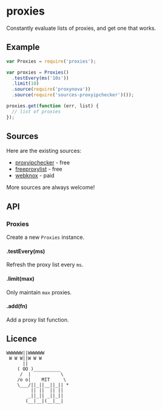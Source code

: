 # proxies

  Constantly evaluate lists of proxies, and get one that works.

## Example

```js
var Proxies = require('proxies');

var proxies = Proxies()
  .testEvery(ms('10s'))
  .limit(10)
  .source(require('proxynova'))
  .source(require('sources-proxyipchecker')());

proxies.get(function (err, list) {
  // list of proxies
});
```

## Sources

Here are the existing sources:
- [proxyipchecker](https://github.com/ivolo/proxies-proxyipchecker) - free
- [freeproxylist](https://github.com/ivolo/proxies-freeproxylist) - free
- [webknox](https://github.com/ivolo/proxies-webknox) - paid

More sources are always welcome!

## API 

### Proxies

  Create a new `Proxies` instance.

#### .testEvery(ms)

  Refresh the proxy list every `ms`.

#### .limit(max)

  Only maintain `max` proxies.

#### .add(fn)

  Add a proxy list function.

## Licence

```
WWWWWW||WWWWWW
 W W W||W W W
      ||
    ( OO )__________
     /  |           \
    /o o|    MIT     \
    \___/||_||__||_|| *
         || ||  || ||
        _||_|| _||_||
       (__|__|(__|__|
```
